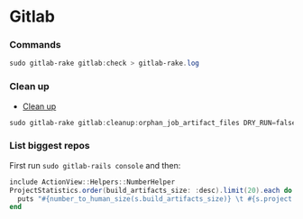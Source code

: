 # Gitlab

### Commands
````powershell
sudo gitlab-rake gitlab:check > gitlab-rake.log
````

### Clean up
- [Clean up](https://docs.gitlab.com/ee/raketasks/cleanup.html#remove-orphan-artifact-files)
````powershell
sudo gitlab-rake gitlab:cleanup:orphan_job_artifact_files DRY_RUN=false              # deletes orphan job artefacts
````

### List biggest repos
First run `sudo gitlab-rails console` and then:
````powershell
include ActionView::Helpers::NumberHelper
ProjectStatistics.order(build_artifacts_size: :desc).limit(20).each do |s|
  puts "#{number_to_human_size(s.build_artifacts_size)} \t #{s.project.full_path}"
end
````
